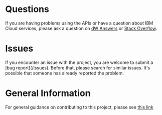 # Questions
If you are having problems using the APIs or have a question about IBM Cloud services, please ask a question on
[dW Answers](https://developer.ibm.com/answers/questions/ask/?topics=ibm-cloud)
or [Stack Overflow](http://stackoverflow.com/questions/ask?tags=ibm-cloud).

# Issues
If you encounter an issue with the project, you are welcome to submit a
[bug report](<github-repo-url>/issues).
Before that, please search for similar issues. It's possible that someone has already reported the problem.

# General Information
For general guidance on contributing to this project, please see [this link](https://github.com/IBM/ibm-cloud-sdk-common/blob/master/CONTRIBUTING_go.md)

